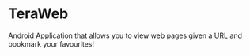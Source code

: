 # TeraWeb

Android Application that allows you to view web pages given a URL and bookmark your favourites!
